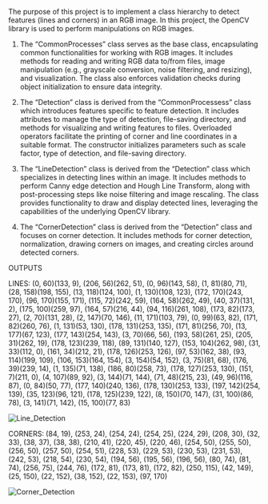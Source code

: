 The purpose of this project is to implement a class hierarchy to detect features (lines and corners) in an RGB image. In this project, the OpenCV library is used to perform manipulations on RGB images.

   1. The “CommonProcesses” class serves as the base class, encapsulating common functionalities for working with RGB images. It includes methods for reading and writing RGB data to/from files, image manipulation (e.g., grayscale conversion, noise filtering, and resizing), and visualization. The class also enforces validation checks during object initialization to ensure data integrity.

   2. The “Detection” class is derived from the “CommonProcessess” class which introduces features specific to feature detection. It includes attributes to manage the type of detection, file-saving directory, and methods for visualizing and writing features to files. Overloaded operators facilitate the printing of corner and line coordinates in a suitable format. The constructor initializes parameters such as scale factor, type of detection, and file-saving directory.

   3. The “LineDetection” class is derived from the “Detection” class which specializes in detecting lines within an image. It includes methods to perform Canny edge detection and Hough Line Transform, along with post-processing steps like noise filtering and image rescaling. The class provides functionality to draw and display detected lines, leveraging the capabilities of the underlying OpenCV library.

   4. The “CornerDetection” class is derived from the “Detection” class and focuses on corner detection. It includes methods for corner detection, normalization, drawing corners on images, and creating circles around detected corners.

OUTPUTS

LINES: (0, 60)(133, 9), (206, 56)(262, 51), (0, 96)(143, 58), (1, 81)(80, 71), (28, 158)(198, 155), (13, 118)(124, 100), (1, 130)(108, 123), (172, 170)(243, 170), (96, 170)(155, 171), (115, 72)(242, 59), (164, 58)(262, 49), (40, 37)(131, 2), (175, 100)(259, 97), (164, 57)(216, 44), (94, 116)(261, 108), (173, 82)(173, 27), (2, 70)(131, 28), (2, 147)(70, 146), (11, 171)(103, 79), (0, 99)(63, 82), (171, 82)(260, 76), (1, 131)(53, 130), (178, 131)(253, 135), (171, 81)(256, 70), (13, 177)(67, 123), (177, 143)(254, 143), (3, 70)(66, 56), (193, 58)(261, 25), (205, 31)(262, 19), (178, 123)(239, 118), (89, 131)(140, 127), (153, 104)(262, 98), (31, 33)(112, 0), (161, 34)(212, 21), (178, 126)(253, 126), (97, 53)(162, 38), (93, 114)(199, 109), (106, 153)(164, 154), (3, 154)(54, 152), (3, 75)(81, 68), (176, 39)(239, 14), (1, 135)(71, 138), (186, 80)(258, 73), (178, 127)(253, 130), (151, 7)(211, 0), (4, 107)(89, 92), (3, 144)(71, 144), (71, 48)(215, 23), (49, 96)(116, 87), (0, 84)(50, 77), (177, 140)(240, 136), (178, 130)(253, 133), (197, 142)(254, 139), (35, 123)(96, 121), (178, 125)(239, 122), (8, 150)(70, 147), (31, 100)(86, 78), (3, 141)(71, 142), (15, 100)(77, 83)

![Line_Detection](https://github.com/sedagbas/Feature-Detection-of-an-RGB-Image/assets/159046448/e370e9eb-c060-4160-ba24-b8bcea01c5b6)

CORNERS: (84, 19), (253, 24), (254, 24), (254, 25), (224, 29), (208, 30), (32, 33), (38, 37), (38, 38), (210, 41), (220, 45), (220, 46), (254, 50), (255, 50), (256, 50), (257, 50), (254, 51), (228, 53), (229, 53), (230, 53), (231, 53), (242, 53), (218, 54), (230, 54), (194, 56), (195, 56), (196, 56), (80, 74), (81, 74), (256, 75), (244, 76), (172, 81), (173, 81), (172, 82), (250, 115), (42, 149), (25, 150), (22, 152), (38, 152), (22, 153), (97, 170)

![Corner_Detection](https://github.com/sedagbas/Feature-Detection-of-an-RGB-Image/assets/159046448/16db85aa-1f7f-4ee3-9904-ddb948276735)
